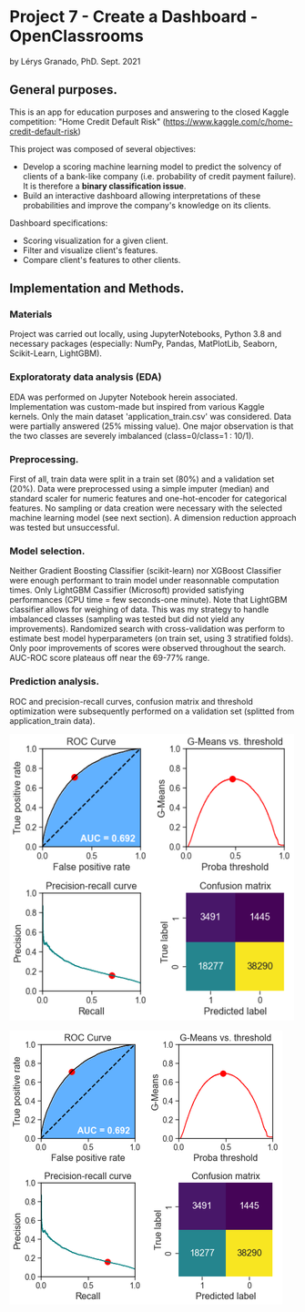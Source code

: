 # Project 7 - Create a Dashboard - OpenClassrooms
by Lérys Granado, PhD. Sept. 2021

## General purposes.
This is an app for education purposes and answering to the closed Kaggle competition:
"Home Credit Default Risk" (https://www.kaggle.com/c/home-credit-default-risk)

This project was composed of several objectives:
- Develop a scoring machine learning model to predict the solvency of clients of a bank-like company (i.e. probability of credit payment failure).
It is therefore a **binary classification issue**.
- Build an interactive dashboard allowing interpretations of these probabilities and improve the company's knowledge on its clients.

Dashboard specifications: 
- Scoring visualization  for a given client.
- Filter and visualize client's features.
- Compare client's features to other clients.

## Implementation and Methods.
### Materials
Project was carried out locally, using JupyterNotebooks, Python 3.8 and necessary packages (especially: NumPy, Pandas, MatPlotLib, Seaborn, Scikit-Learn, LightGBM).

### Exploratoraty data analysis (EDA)
EDA was performed on Jupyter Notebook herein associated.  Implementation was custom-made but inspired from various Kaggle kernels. Only the main dataset 'application_train.csv' was considered. Data were partially answered (25% missing value). One major observation is that the two classes are severely imbalanced (class=0/class=1 : 10/1). 

### Preprocessing.
First of all, train data were split in a train set (80%) and a validation set (20%). Data were preprocessed using a simple imputer (median) and standard scaler for numeric features and one-hot-encoder for categorical features. No sampling or data creation were necessary with the selected machine learning model (see next section). A dimension reduction approach was tested but unsuccessful. 

### Model selection.
Neither Gradient Boosting Classifier (scikit-learn) nor XGBoost Classifier were enough performant to train model under reasonnable computation times. Only LightGBM Cassifier (Microsoft) provided satisfying performances (CPU time = few seconds-one minute). Note that LightGBM classifier allows for weighing of data. This was my strategy to handle imbalanced classes (sampling was tested but did not yield any improvements). Randomized search with cross-validation was perform to estimate best model hyperparameters (on train set, using 3 stratified folds). Only poor improvements of scores were observed throughout the search. AUC-ROC score plateaus off near the 69-77% range. 

### Prediction analysis.
ROC and precision-recall curves, confusion matrix and threshold optimization were subsequently performed on a validation set (splitted from application_train data).


<div>
<img src="https://github.com/LerysG/Project_7_OC_dashboard/blob/main/output.png?raw=true" width="500"/>
</div>


![alt text](https://github.com/LerysG/Project_7_OC_dashboard/blob/main/output.png?raw=true)




## 

